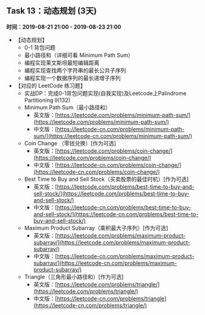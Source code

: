 ## Task 13：动态规划 (3天)
**时间：2019-08-21 21:00 - 2019-08-23 21:00**
* 【动态规划】
  * 0-1 背包问题
  * 最小路径和（详细可看 Minimum Path Sum）
  * 编程实现莱文斯坦最短编辑距离
  * 编程实现查找两个字符串的最长公共子序列
  * 编程实现一个数据序列的最长递增子序列
* 【对应的 LeetCode 练习题】
  * 实战DP：完成0-1背包问题实现(自我实现)及Leetcode上Palindrome Partitioning II(132) 
  * Minimum Path Sum（最小路径和）
    * 英文版：[https://leetcode.com/problems/minimum-path-sum/](https://leetcode.com/problems/minimum-path-sum/)
    * 中文版：[https://leetcode-cn.com/problems/minimum-path-sum/](https://leetcode-cn.com/problems/minimum-path-sum/)
  * Coin Change （零钱兑换）[作为可选]
    * 英文版：[https://leetcode.com/problems/coin-change/](https://leetcode.com/problems/coin-change/)
    * 中文版：[https://leetcode-cn.com/problems/coin-change/](https://leetcode-cn.com/problems/coin-change/)
  * Best Time to Buy and Sell Stock（买卖股票的最佳时机）[作为可选]
    * 英文版：[https://leetcode.com/problems/best-time-to-buy-and-sell-stock/](https://leetcode.com/problems/best-time-to-buy-and-sell-stock/)
    * 中文版：[https://leetcode-cn.com/problems/best-time-to-buy-and-sell-stock/](https://leetcode-cn.com/problems/best-time-to-buy-and-sell-stock/)
  * Maximum Product Subarray（乘积最大子序列）[作为可选]
    * 英文版：[https://leetcode.com/problems/maximum-product-subarray/](https://leetcode.com/problems/maximum-product-subarray/)
    * 中文版：[https://leetcode-cn.com/problems/maximum-product-subarray/](https://leetcode-cn.com/problems/maximum-product-subarray/)
  * Triangle（三角形最小路径和）[作为可选]
    * 英文版：[https://leetcode.com/problems/triangle/](https://leetcode.com/problems/triangle/)
    * 中文版：[https://leetcode-cn.com/problems/triangle](https://leetcode-cn.com/problems/triangle/)
